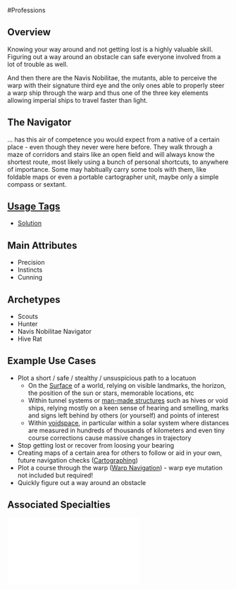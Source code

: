 #Professions 
## Overview
Knowing your way around and not getting lost is a highly valuable skill. Figuring out a way around an obstacle can safe everyone involved from a lot of trouble as well.

And then there are the Navis Nobilitae, the mutants, able to perceive the warp with their signature third eye and the only ones able to properly steer a warp ship through the warp and thus one of the three key elements allowing imperial ships to travel faster than light. 

## The Navigator
... has this air of competence you would expect from a native of a certain place - even though they never were here before. They walk through a maze of corridors and stairs like an open field and will always know the shortest route, most likely using a bunch of personal shortcuts, to anywhere of importance. Some may habitually carry some tools with them, like foldable maps or even a portable cartographer unit, maybe only a simple compass or sextant.

## [Usage Tags](/SkillSystem/Usage%20Tag.md)
- [Solution](/SkillSystem/Tags/Solution.md)

## Main Attributes
- Precision 
- Instincts
- Cunning

## Archetypes 
- Scouts
- Hunter
- Navis Nobilitae Navigator
- Hive Rat

## Example Use Cases
- Plot a short / safe / stealthy / unsuspicious path to a locatuon
	- On the [Surface](/SkillSystem/Specialties/Surface%20Navigation.md) of a world, relying on visible landmarks, the horizon, the position of the sun or stars, memorable locations, etc
	- Within tunnel systems or [man-made structures](</SkillSystem/Specialties/Enclosed Navigation.md>) such as hives or void ships, relying mostly on a keen sense of hearing and smelling, marks and signs left behind by others (or yourself) and points of interest
	- Within [voidspace](</SkillSystem/Specialties/Void Navigation.md>), in particular within a solar system where distances are measured in hundreds of thousands of kilometers and even tiny course corrections cause massive changes in trajectory 
- Stop getting lost or recover from loosing your bearing
- Creating maps of a certain area for others to follow or aid in your own, future navigation checks ([Cartographing](/SkillSystem/Specialties/Cartographing.md))
- Plot a course through the warp ([Warp Navigation](/SkillSystem/Specialties/Warp%20Navigation.md)) - warp eye mutation not included but required!
- Quickly figure out a way around an obstacle


## Associated Specialties
![](</SkillSystem/Specialties/Navigator Specialties.md>)